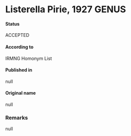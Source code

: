 Listerella Pirie, 1927 GENUS
=======

#### Status
ACCEPTED

#### According to
IRMNG Homonym List

#### Published in
null

#### Original name
null

### Remarks
null